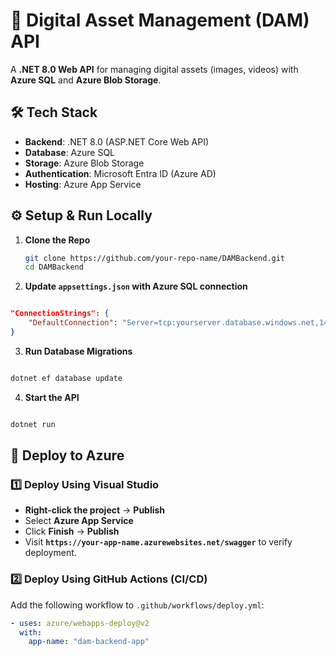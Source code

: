 # 🚀 Digital Asset Management (DAM) API

A **.NET 8.0 Web API** for managing digital assets (images, videos) with **Azure SQL** and **Azure Blob Storage**.

## 🛠 Tech Stack
- **Backend**: .NET 8.0 (ASP.NET Core Web API)
- **Database**: Azure SQL
- **Storage**: Azure Blob Storage
- **Authentication**: Microsoft Entra ID (Azure AD)
- **Hosting**: Azure App Service

## ⚙️ Setup & Run Locally
1. **Clone the Repo**  
   ```sh
   git clone https://github.com/your-repo-name/DAMBackend.git
   cd DAMBackend

2. **Update `appsettings.json` with Azure SQL connection**
```json

"ConnectionStrings": {
    "DefaultConnection": "Server=tcp:yourserver.database.windows.net,1433;Database=DAMDB;User ID=youradmin;Password=yourpassword;Encrypt=True;TrustServerCertificate=False;"
}
```

3. **Run Database Migrations**
```sh

dotnet ef database update
```
4. **Start the API**
```sh

dotnet run
```

## 🚀 Deploy to Azure

### 1️⃣ Deploy Using Visual Studio
- **Right-click the project** → **Publish**
- Select **Azure App Service**
- Click **Finish** → **Publish**
- Visit **`https://your-app-name.azurewebsites.net/swagger`** to verify deployment.

### 2️⃣ Deploy Using GitHub Actions (CI/CD)
Add the following workflow to `.github/workflows/deploy.yml`:

```yaml
- uses: azure/webapps-deploy@v2
  with:
    app-name: "dam-backend-app"
